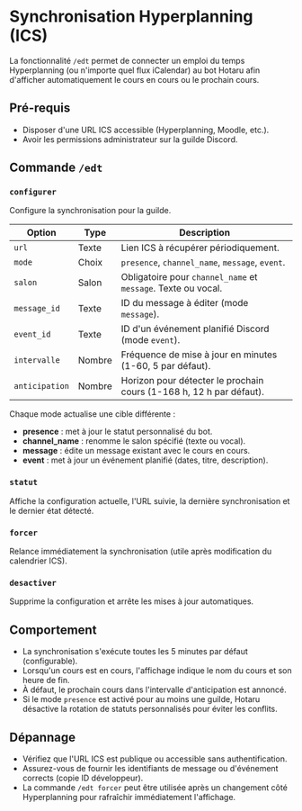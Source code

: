 # Synchronisation Hyperplanning (ICS)

La fonctionnalité `/edt` permet de connecter un emploi du temps Hyperplanning (ou n'importe quel flux iCalendar) au bot Hotaru afin d'afficher automatiquement le cours en cours ou le prochain cours.

## Pré-requis

- Disposer d'une URL ICS accessible (Hyperplanning, Moodle, etc.).
- Avoir les permissions administrateur sur la guilde Discord.

## Commande `/edt`

### `configurer`

Configure la synchronisation pour la guilde.

| Option | Type | Description |
| --- | --- | --- |
| `url` | Texte | Lien ICS à récupérer périodiquement. |
| `mode` | Choix | `presence`, `channel_name`, `message`, `event`. |
| `salon` | Salon | Obligatoire pour `channel_name` et `message`. Texte ou vocal. |
| `message_id` | Texte | ID du message à éditer (mode `message`). |
| `event_id` | Texte | ID d'un événement planifié Discord (mode `event`). |
| `intervalle` | Nombre | Fréquence de mise à jour en minutes (1-60, 5 par défaut). |
| `anticipation` | Nombre | Horizon pour détecter le prochain cours (1-168 h, 12 h par défaut). |

Chaque mode actualise une cible différente :

- **presence** : met à jour le statut personnalisé du bot.
- **channel_name** : renomme le salon spécifié (texte ou vocal).
- **message** : édite un message existant avec le cours en cours.
- **event** : met à jour un événement planifié (dates, titre, description).

### `statut`

Affiche la configuration actuelle, l'URL suivie, la dernière synchronisation et le dernier état détecté.

### `forcer`

Relance immédiatement la synchronisation (utile après modification du calendrier ICS).

### `desactiver`

Supprime la configuration et arrête les mises à jour automatiques.

## Comportement

- La synchronisation s'exécute toutes les 5 minutes par défaut (configurable).
- Lorsqu'un cours est en cours, l'affichage indique le nom du cours et son heure de fin.
- À défaut, le prochain cours dans l'intervalle d'anticipation est annoncé.
- Si le mode `presence` est activé pour au moins une guilde, Hotaru désactive la rotation de statuts personnalisés pour éviter les conflits.

## Dépannage

- Vérifiez que l'URL ICS est publique ou accessible sans authentification.
- Assurez-vous de fournir les identifiants de message ou d'événement corrects (copie ID développeur).
- La commande `/edt forcer` peut être utilisée après un changement côté Hyperplanning pour rafraîchir immédiatement l'affichage.
